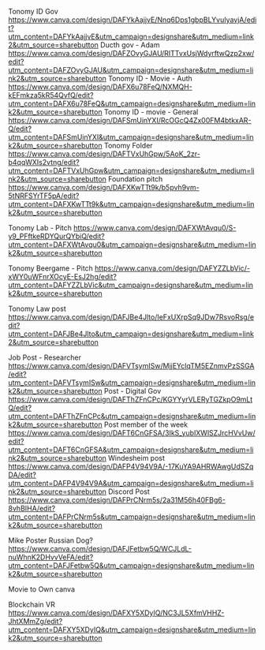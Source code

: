 Tonomy ID Gov
https://www.canva.com/design/DAFYkAajjvE/Nnq6Dps1gbpBLYvuIyavjA/edit?utm_content=DAFYkAajjvE&utm_campaign=designshare&utm_medium=link2&utm_source=sharebutton
Ducth gov - Adam
https://www.canva.com/design/DAFZOvyGJAU/RITTvxUsjWdyrftwQzp2xw/edit?utm_content=DAFZOvyGJAU&utm_campaign=designshare&utm_medium=link2&utm_source=sharebutton
Tonomy ID - Movie - Auth
https://www.canva.com/design/DAFX6u78FeQ/NXMQH-kEFmkza5kR54QvfQ/edit?utm_content=DAFX6u78FeQ&utm_campaign=designshare&utm_medium=link2&utm_source=sharebutton
Tonomy ID - movie - General
https://www.canva.com/design/DAFSmUinYXI/RcOGcQ4Zx00FM4btkxAR-Q/edit?utm_content=DAFSmUinYXI&utm_campaign=designshare&utm_medium=link2&utm_source=sharebutton
Tonomy Folder
https://www.canva.com/design/DAFTVxUhGpw/5AoK_2zr-b4qqWXIs2vtng/edit?utm_content=DAFTVxUhGpw&utm_campaign=designshare&utm_medium=link2&utm_source=sharebutton
Foundation pitch
https://www.canva.com/design/DAFXKwTTt9k/b5pvh9vm-5tNRFSYrTF5pA/edit?utm_content=DAFXKwTTt9k&utm_campaign=designshare&utm_medium=link2&utm_source=sharebutton

Tonomy Lab - Pitch
https://www.canva.com/design/DAFXWtAvqu0/S-y9_PFftkeRDYQurQYbiQ/edit?utm_content=DAFXWtAvqu0&utm_campaign=designshare&utm_medium=link2&utm_source=sharebutton

Tonomy Beergame - Pitch
https://www.canva.com/design/DAFYZZLbVic/-xWY0uWFnrXOcyE-EsJ2hg/edit?utm_content=DAFYZZLbVic&utm_campaign=designshare&utm_medium=link2&utm_source=sharebutton



Tonomy Law post
https://www.canva.com/design/DAFJBe4Jlto/IeFxUXrpSq9JDw7RsvoRsg/edit?utm_content=DAFJBe4Jlto&utm_campaign=designshare&utm_medium=link2&utm_source=sharebutton


Job Post - Researcher
https://www.canva.com/design/DAFVTsymISw/MjjEYclqTM5EZnmvPzSSGA/edit?utm_content=DAFVTsymISw&utm_campaign=designshare&utm_medium=link2&utm_source=sharebutton
Post - Digital Gov
https://www.canva.com/design/DAFThZFnCPc/KGYYyrVLERyTGZkpO9mLtQ/edit?utm_content=DAFThZFnCPc&utm_campaign=designshare&utm_medium=link2&utm_source=sharebutton
Post member of the week
https://www.canva.com/design/DAFT6CnGFSA/3IkS_yubIXWlSZJrcHVvUw/edit?utm_content=DAFT6CnGFSA&utm_campaign=designshare&utm_medium=link2&utm_source=sharebutton
Windesheim post
https://www.canva.com/design/DAFP4V94V9A/-17KuYA9AHRWAwgUdSZqDA/edit?utm_content=DAFP4V94V9A&utm_campaign=designshare&utm_medium=link2&utm_source=sharebutton
Discord Post
https://www.canva.com/design/DAFPrCNrm5s/2a31M56h40FBg6-8vhBIHA/edit?utm_content=DAFPrCNrm5s&utm_campaign=designshare&utm_medium=link2&utm_source=sharebutton


Mike Poster Russian Dog?
https://www.canva.com/design/DAFJFetbw5Q/WCJLdL-nuWhnK2DHvvVeFA/edit?utm_content=DAFJFetbw5Q&utm_campaign=designshare&utm_medium=link2&utm_source=sharebutton


Movie to Own canva

Blockchain VR
https://www.canva.com/design/DAFXY5XDyIQ/NC3JL5XfmVHHZ-JhtXMmZg/edit?utm_content=DAFXY5XDyIQ&utm_campaign=designshare&utm_medium=link2&utm_source=sharebutton
